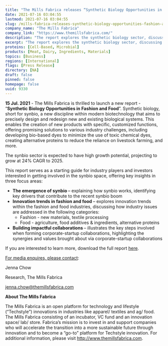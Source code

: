 ```yaml
---
title: "The Mills Fabrica releases “Synthetic Biology Opportunities in Fashion and Food”"
date: 2021-07-16 03:04:55
lastmod: 2021-07-16 03:04:55
slug: /mills-fabrica-releases-synthetic-biology-opportunities-fashion-and-food
company_name: "The Mills Fabrica"
company_link: "https://www.themillsfabrica.com/"
description: "The report explores the synthetic biology sector, discussing how the technology is incorporated into the fashion and food sectors to solve global sustainability issues"
excerpt: "The report explores the synthetic biology sector, discussing how the technology is incorporated into the fashion and food sectors to solve global sustainability issues"
proteins: [Cell-Based, Microbial]
products: [Meat, Dairy, Ingredients, Materials]
topics: [Business]
regions: [International]
flags: [Press Release]
directory: [NA]
draft: false
pinned: false
homepage: false
uuid: 9330
---
```

<p><strong>15 Jul. 2021</strong> - The Mills Fabrica is thrilled to launch a new report - “<strong>Synthetic Biology Opportunities in Fashion and Food</strong>”. Synthetic biology, short for synbio, a new discipline within modern biotechnology that aims to precisely design and redesign new and existing biological systems. This enables the creation of new products with specific, customized functions, offering promising solutions to various industry challenges, including developing bio-based dyes to minimize the use of toxic chemical dyes, creating alternative proteins to reduce the reliance on livestock farming, and more.</p>
<p>The synbio sector is expected to have high growth potential, projecting to grow at 24% CAGR to 2025.</p>
<p>This report serves as a starting guide for industry players and investors interested in getting involved in the synbio space, offering key insights in three focus areas:</p>
<ul>
<li><strong>The emergence of synbio </strong><a>– explaining </a>how synbio works, identifying key drivers that contribute to the recent synbio boom</li>
<li><strong>Innovation trends in fashion and food </strong><a>–</a> explores innovation trends within the fashion and food industries, discussing how industry issues are addressed in the following categories:
<ul>
<li>Fashion - new materials, textile processing</li>
<li>Food - agriculture, food additives & ingredients, alternative proteins</li>
</ul>
</li>
<li><strong>Building impactful collaborations </strong>– illustrates the key steps involved when forming corporate-startup collaborations, highlighting the synergies and values brought about via corporate-startup collaborations</li>
</ul>
<p>If you are interested to learn more, download the full report <a href="https://www.themillsfabrica.com/platform/reports/">here</a>.</p>
<p><u>For media enquires, please contact</u>:</p>
<p>Jenna Chow</p>
<p>Research, The Mills Fabrica</p>
<p><a href="mailto:jenna.chow@themillsfabrica.com">jenna.chow@themillsfabrica.com</a></p>
<p><strong>About The Mills Fabrica</strong></p>
<p>The Mills Fabrica is an open platform for technology and lifestyle (“Techstyle”) innovations in industries like apparel/ textiles and ag/ food. The Mills Fabrica consisting of an incubator, VC fund and an innovation space/ lab/ store. Fabrica’s mission is to invest in and support companies who will accelerate the transition into a more sustainable future through innovation and to become a “go-to” platform for Techstyle innovation. For additional information, please visit <a href="http://www.themillsfabrica.com">http://www.themillsfabrica.com</a>.</p>

